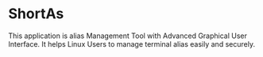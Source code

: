 # ShortAs
This application is alias Management Tool with Advanced Graphical User Interface. It helps Linux Users to manage terminal alias easily and securely.

